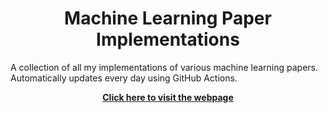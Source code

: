 <h1 align="center">Machine Learning Paper Implementations</h1>

A collection of all my implementations of various machine learning papers. Automatically updates every
day using GitHub Actions.
<br>

<div align="center">
  <a href="https://tanjeffreyz.github.io/ml-paper-implementations"><b>Click here to visit the webpage</b></a>
</div>

